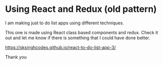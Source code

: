 # Using React and Redux (old pattern)

I am making just to do list apps using different techniques.

This one is made using React class based components and redux. Check it out and let me know if there is something that I could have done better.

https://sksinghcodes.github.io/react-to-do-list-app-3/

Thank you
